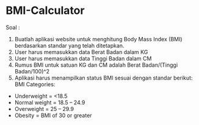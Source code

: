 # BMI-Calculator
Soal :
1. Buatlah aplikasi website untuk menghitung Body Mass Index (BMI) berdasarkan standar yang telah ditetapkan.
2. User harus memasukkan data Berat Badan dalam KG
3. User harus memasukkan data Tinggi Badan dalam CM
4. Rumus BMI untuk satuan KG dan CM adalah Berat Badan/(Tinggi Badan/100)^2
5. Aplikasi harus menampilkan status BMI sesuai dengan standar berikut:
BMI Categories:
  - Underweight = <18.5
  - Normal weight = 18.5 – 24.9
  - Overweight = 25 – 29.9
  - Obesity = BMI of 30 or greater
